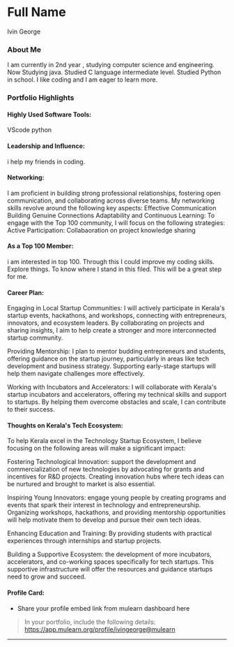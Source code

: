 # Full Name 
Ivin George
### About Me
I am currently in 2nd year , studying computer science and engineering. 
Now Studying java. Studied C  language intermediate level. Studied Python in school.
I like coding and I am eager to learn more.

### Portfolio Highlights

#### Highly Used Software Tools:
VScode
python
#### Leadership and Influence:

i help my friends in coding.

#### Networking:
 I am proficient in building strong professional relationships, fostering open communication, and collaborating across diverse teams. My networking skills revolve around the following key aspects:
 Effective Communication
 Building Genuine Connections
 Adaptability and Continuous Learning:
 To engage with the Top 100 community, I will focus on the following strategies:
 Active Participation:
 Collabaoration on project
 knowledge sharing

#### As a Top 100 Member:
i am interested in top 100.
Through this I could improve my coding skills. Explore things. To know where I stand in this filed.
This will be a great step for me.


#### Career Plan:

Engaging in Local Startup Communities: I will actively participate in Kerala's startup events, hackathons, and workshops, connecting with entrepreneurs, innovators, and ecosystem leaders. By collaborating on projects and sharing insights, I aim to help create a stronger and more interconnected startup community.

Providing Mentorship: I plan to mentor budding entrepreneurs and students, offering guidance on the startup journey, particularly in areas like tech development and business strategy. Supporting early-stage startups will help them navigate challenges more effectively.

Working with Incubators and Accelerators: I will collaborate with Kerala's startup incubators and accelerators, offering my technical skills and support to startups. By helping them overcome obstacles and scale, I can contribute to their success.

#### Thoughts on Kerala's Tech Ecosystem:

To help Kerala excel in the Technology Startup Ecosystem, I believe focusing on the following areas will make a significant impact:

Fostering Technological Innovation: support the development and commercialization of new technologies by advocating for grants and incentives for R&D projects. Creating innovation hubs where tech ideas can be nurtured and brought to market is also essential.

Inspiring Young Innovators: engage young people by creating programs and events that spark their interest in technology and entrepreneurship. Organizing workshops, hackathons, and providing mentorship opportunities will help motivate them to develop and pursue their own tech ideas.

Enhancing Education and Training: By providing students with practical experiences through internships and startup projects.

Building a Supportive Ecosystem: the development of more incubators, accelerators, and co-working spaces specifically for tech startups. This supportive infrastructure will offer the resources and guidance startups need to grow and succeed.
#### Profile Card:

- Share your profile embed link from mulearn dashboard here

> In your portfolio, include the following details:
https://app.mulearn.org/profile/ivingeorge@mulearn
---
